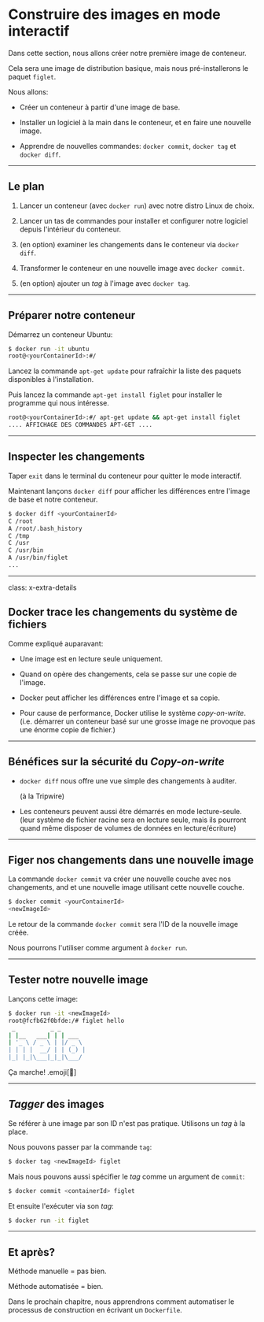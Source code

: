 # Construire des images en mode interactif

Dans cette section, nous allons créer notre première image de conteneur.

Cela sera une image de distribution basique, mais nous pré-installerons
le paquet `figlet`.

Nous allons:

* Créer un conteneur à partir d'une image de base.

* Installer un logiciel à la main dans le conteneur, et en
faire une nouvelle image.

* Apprendre de nouvelles commandes: `docker commit`, `docker tag` et `docker diff`.

---

## Le plan

1. Lancer un conteneur (avec `docker run`) avec notre distro Linux de choix.

2. Lancer un tas de commandes pour installer et configurer notre logiciel depuis
l'intérieur du conteneur.

3. (en option) examiner les changements dans le conteneur via `docker diff`.

4. Transformer le conteneur en une nouvelle image avec `docker commit`.

5. (en option) ajouter un _tag_ à l'image avec `docker tag`.

---

## Préparer notre conteneur

Démarrez un conteneur Ubuntu:

```bash
$ docker run -it ubuntu
root@<yourContainerId>:#/
```

Lancez la commande `apt-get update` pour rafraîchir la liste des paquets disponibles à l'installation.

Puis lancez la commande `apt-get install figlet` pour installer le programme qui nous intéresse.

```bash
root@<yourContainerId>:#/ apt-get update && apt-get install figlet
.... AFFICHAGE DES COMMANDES APT-GET ....
```

---

## Inspecter les changements

Taper `exit` dans le terminal du conteneur pour quitter le mode interactif.

Maintenant lançons `docker diff` pour afficher les différences entre l'image de base
et notre conteneur.

```bash
$ docker diff <yourContainerId>
C /root
A /root/.bash_history
C /tmp
C /usr
C /usr/bin
A /usr/bin/figlet
...
```

---

class: x-extra-details

## Docker trace les changements du système de fichiers

Comme expliqué auparavant:

* Une image est en lecture seule uniquement.

* Quand on opère des changements, cela se passe sur une copie de l'image.

* Docker peut afficher les différences entre l'image et sa copie.

* Pour cause de performance, Docker utilise le système _copy-on-write_.
  <br/>(i.e. démarrer un conteneur basé sur une grosse image
  ne provoque pas une énorme copie de fichier.)

---

## Bénéfices sur la sécurité du _Copy-on-write_

* `docker diff` nous offre une vue simple des changements à auditer.

  (à la Tripwire)

* Les conteneurs peuvent aussi être démarrés en mode lecture-seule.
  (leur système de fichier racine sera en lecture seule, mais ils pourront quand même
   disposer de volumes de données en lecture/écriture)

---

## Figer nos changements dans une nouvelle image

La commande `docker commit` va créer une nouvelle couche avec nos changements,
and et une nouvelle image utilisant cette nouvelle couche.

```bash
$ docker commit <yourContainerId>
<newImageId>
```

Le retour de la commande `docker commit` sera l'ID de la nouvelle image créée.

Nous pourrons l'utiliser comme argument à `docker run`.

---

## Tester notre nouvelle image

Lançons cette image:

```bash
$ docker run -it <newImageId>
root@fcfb62f0bfde:/# figlet hello
 _          _ _       
| |__   ___| | | ___  
| '_ \ / _ \ | |/ _ \ 
| | | |  __/ | | (_) |
|_| |_|\___|_|_|\___/ 
```

Ça marche! .emoji[🎉]

---

## _Tagger_ des images

Se référer à une image par son ID n'est pas pratique. Utilisons un _tag_ à la place.

Nous pouvons passer par la commande `tag`:

```bash
$ docker tag <newImageId> figlet
```

Mais nous pouvons aussi spécifier le _tag_ comme un argument de `commit`:

```bash
$ docker commit <containerId> figlet
```

Et ensuite l'exécuter via son _tag_:

```bash
$ docker run -it figlet
```

---

## Et après?

Méthode manuelle = pas bien.

Méthode automatisée = bien.

Dans le prochain chapitre, nous apprendrons comment automatiser
 le processus de construction en écrivant un `Dockerfile`.
